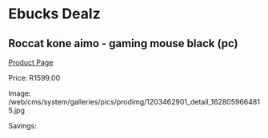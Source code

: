 
# Ebucks Dealz
## Roccat kone aimo - gaming mouse black (pc)
[Product Page](https://www.ebucks.com/web/shop/productSelected.do?prodId=1203462901&catId=365757697)

Price: R1599.00

Image: /web/cms/system/galleries/pics/prodimg/1203462901_detail_1628059664815.jpg

Savings: 


	